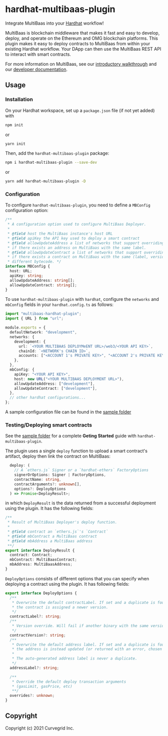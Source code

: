 # hardhat-multibaas-plugin

Integrate MultiBaas into your [Hardhat](https://hardhat.org/getting-started/) workflow!

MultiBaas is blockchain middleware that makes it fast and easy to develop, deploy, and operate on the Ethereum and OMG blockchain platforms. This plugin makes it easy to deploy contracts to MultiBaas from within your existing Hardhat workflow. Your DApp can then use the MultiBaas REST API to interact with smart contracts.

For more information on MultiBaas, see our [introductory walkthrough](https://www.curvegrid.com/blog/2020-04-06-multibaas-intro/) and our [developer documentation](https://www.curvegrid.com/docs/).

## Usage

### Installation

On your Hardhat workspace, set up a `package.json` file (if not yet added) with

```bash
npm init
```

or

```bash
yarn init
```

Then, add the `hardhat-multibaas-plugin` package:

```bash
npm i hardhat-multibaas-plugin --save-dev
```

or

```bash
yarn add hardhat-multibaas-plugin -D
```

### Configuration

To configure `hardhat-multibaas-plugin`, you need to define a `MBConfig` configuration option:

```typescript
/**
 * A configuration option used to configure MultiBaas Deployer.
 *
 * @field host the MultiBaas instance's host URL
 * @field apiKey the API key used to deploy a smart contract
 * @field allowUpdateAddress a list of networks that support overriding an address
 * if there exists an address on MultiBaas with the same label.
 * @field allowUpdateContract a list of networks that support overriding a contract
 * if there exists a contract on MultiBaas with the same (label, version) but
 * different bytecode. */
interface MBConfig {
  host: URL;
  apiKey: string;
  allowUpdateAddress: string[];
  allowUpdateContract: string[];
}
```

To use `hardhat-multibaas-plugin` with `hardhat`, configure the `networks` and `mbConfig` fields in your `hardhat.config.ts` as follows:

```typescript
import "multibaas-hardhat-plugin";
import { URL } from "url";

module.exports = {
  defaultNetwork: "development",
  networks: {
    development: {
      url: `<YOUR MULTIBAAS DEPLOYMeENT URL>/web3/<YOUR API KEY>`,
      chainId: `<NETWORK's CHAIN ID>`,
      accounts: ["<ACCOUNT 1's PRIVATE KEY>", "<ACCOUNT 2's PRIVATE KEY>"],
    },
  },
  mbConfig: {
    apiKey: "<YOUR API KEY>",
    host: new URL("<YOUR MULTIBAAS DEPLOYMENT URL>"),
    allowUpdateAddress: ["development"],
    allowUpdateContract: ["development"],
  },
  // other hardhat configurations...
};
```

A sample configuration file can be found in the [sample folder](./sample/hardhat.config.ts)

### Testing/Deploying smart contracts

See the [sample folder](./sample) for a complete **Geting Started** guide with `hardhat-multibaas-plugin`.

The plugin uses a single `deploy` function to upload a smart contract's artifact, deploy then link the contract on MultiBaas:

```typescript
  deploy: (
    // A `ethers.js` Signer or a `hardhat-ethers` FactoryOptions
    signerOrOptions: Signer | FactoryOptions,
    contractName: string,
    contractArguments?: unknown[],
    options?: DeployOptions
  ) => Promise<DeployResult>;
```

in which `DeployResult` is the data returned from a successful deployment using the plugin. It has the following fields:

```typescript
/**
 * Result of MultiBaas Deployer's deploy function.
 *
 * @field contract an `ethers.js`'s `Contract`
 * @field mbContract a MultiBaas contract
 * @field mbAddress a MultiBaas address
 **/
export interface DeployResult {
  contract: Contract;
  mbContract: MultiBaasContract;
  mbAddress: MultiBaasAddress;
}
```

`DeployOptions` consists of different options that you can specify when deploying a contract using the plugin. It has following fields:

```typescript
export interface DeployOptions {
  /**
   * Overwrite the default contractLabel. If set and a duplicate is found,
   * the contract is assigned a newer version.
   */
  contractLabel?: string;
  /**
   * Version override. Will fail if another binary with the same version is found.
   */
  contractVersion?: string;
  /**
   * Overwrite the default address label. If set and a duplicate is found,
   * the address is instead updated (or returned with an error, chosen by global setting `allowUpdateAddress`).
   *
   * The auto-generated address label is never a duplicate.
   */
  addressLabel?: string;

  /**
   * Override the default deploy transaction arguments
   * (gasLimit, gasPrice, etc)
   **/
  overrides?: unknown;
}
```

## Copyright

Copyright (c) 2021 Curvegrid Inc.
